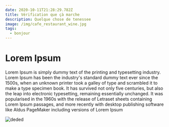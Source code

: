 ```yaml
---
date: 2020-10-11T21:28:29.782Z
title: Vérification que çà marche
description: Quelque chose de tenessee
image: /img/cafe_restaurant_wine.jpg
tags:
  - bonjour
---
```

# Lorem Ipsum

Lorem Ipsum is simply dummy text of the printing and typesetting industry. Lorem Ipsum has been the industry's standard dummy text ever since the 1500s, when an unknown printer took a galley of type and scrambled it to make a type specimen book. It has survived not only five centuries, but also the leap into electronic typesetting, remaining essentially unchanged. It was popularised in the 1960s with the release of Letraset sheets containing Lorem Ipsum passages, and more recently with desktop publishing software like Aldus PageMaker including versions of Lorem Ipsum

![deded](/img/cafe_restaurant_wine.jpg "deded")
